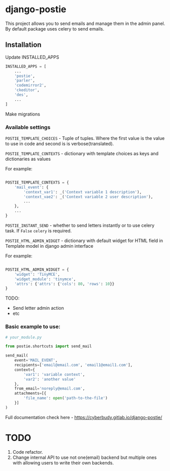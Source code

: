 # django-postie

This project allows you to send emails and manage them in the admin panel. 
By default package uses celery to send emails.

## Installation

Update INSTALLED_APPS

```python
INSTALLED_APPS = [
    ...
    'postie',
    'parler',
    'codemirror2',
    'ckeditor',
    'des',    
    ...
]
```

Make migrations

### Available settings

`POSTIE_TEMPLATE_CHOICES` - Tuple of tuples. Where the first value is the 
value to use in code and second is is verbose(translated). 

`POSTIE_TEMPLATE_CONTEXTS` - dictionary with template choices as keys and 
dictionaries as values

For example: 
```python 

POSTIE_TEMPLATE_CONTEXTS = {
    'mail_event': {
        'context_var1': _('Context variable 1 description'),
        'context_vae2': _('Context variable 2 user description'),
        ...
    },
    ...
}
```

`POSTIE_INSTANT_SEND` - whether to send letters instantly or to use celery 
task. If `False` `celery` is required.

`POSTIE_HTML_ADMIN_WIDGET` - dictionary with default widget for HTML field
in Template model in django admin interface

For example:
```python

POSTIE_HTML_ADMIN_WIDGET = {
    'widget': 'TinyMCE',
    'widget_module': 'tinymce',
    'attrs': {'attrs': {'cols': 80, 'rows': 10}}
}
```

TODO:

* Send letter admin action
* etc

### Basic example to use:


```python
# your_module.py

from postie.shortcuts import send_mail

send_mail(
    event='MAIL_EVENT',
    recipients=['email@email.com', 'email1@email1.com'],
    context={
        'var1': 'variable context',
        'var2': 'another value'
    },
    from_email='noreply@email.com',
    attachments=[{
        'file_name': open('path-to-the-file')
    }]
) 
```

Full documentation check here - https://cyberbudy.gitlab.io/django-postie/

# TODO

1. Code refactor.
2. Change internal API to use not one(email) backend but multiple ones with allowing users to write their own backends. 

